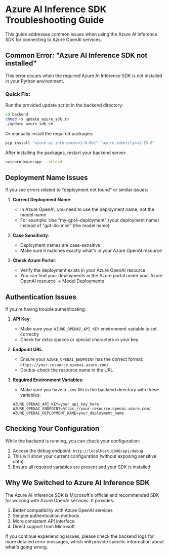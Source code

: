 # Azure AI Inference SDK Troubleshooting Guide

This guide addresses common issues when using the Azure AI Inference SDK for connecting to Azure OpenAI services.

## Common Error: "Azure AI Inference SDK not installed"

This error occurs when the required Azure AI Inference SDK is not installed in your Python environment.

### Quick Fix:

Run the provided update script in the backend directory:

```bash
cd backend
chmod +x update_azure_sdk.sh
./update_azure_sdk.sh
```

Or manually install the required packages:

```bash
pip install "azure-ai-inference>=1.0.0b1" "azure-identity>=1.15.0"
```

After installing the packages, restart your backend server:

```bash
uvicorn main:app --reload
```

## Deployment Name Issues

If you see errors related to "deployment not found" or similar issues:

1. **Correct Deployment Name**: 
   - In Azure OpenAI, you need to use the deployment name, not the model name
   - For example: Use "my-gpt4-deployment" (your deployment name) instead of "gpt-4o-mini" (the model name)

2. **Case Sensitivity**:
   - Deployment names are case-sensitive
   - Make sure it matches exactly what's in your Azure OpenAI resource

3. **Check Azure Portal**:
   - Verify the deployment exists in your Azure OpenAI resource
   - You can find your deployments in the Azure portal under your Azure OpenAI resource → Model Deployments

## Authentication Issues

If you're having trouble authenticating:

1. **API Key**:
   - Make sure your `AZURE_OPENAI_API_KEY` environment variable is set correctly
   - Check for extra spaces or special characters in your key

2. **Endpoint URL**:
   - Ensure your `AZURE_OPENAI_ENDPOINT` has the correct format: `https://your-resource.openai.azure.com/`
   - Double-check the resource name in the URL

3. **Required Environment Variables**:
   - Make sure you have a `.env` file in the backend directory with these variables:
   ```
   AZURE_OPENAI_API_KEY=your_api_key_here
   AZURE_OPENAI_ENDPOINT=https://your-resource.openai.azure.com/
   AZURE_OPENAI_DEPLOYMENT_NAME=your_deployment_name
   ```

## Checking Your Configuration

While the backend is running, you can check your configuration:

1. Access the debug endpoint: `http://localhost:8000/api/debug`
2. This will show your current configuration (without exposing sensitive data)
3. Ensure all required variables are present and your SDK is installed

## Why We Switched to Azure AI Inference SDK

The Azure AI Inference SDK is Microsoft's official and recommended SDK for working with Azure OpenAI services. It provides:

1. Better compatibility with Azure OpenAI services
2. Simpler authentication methods
3. More consistent API interface
4. Direct support from Microsoft

If you continue experiencing issues, please check the backend logs for more detailed error messages, which will provide specific information about what's going wrong. 